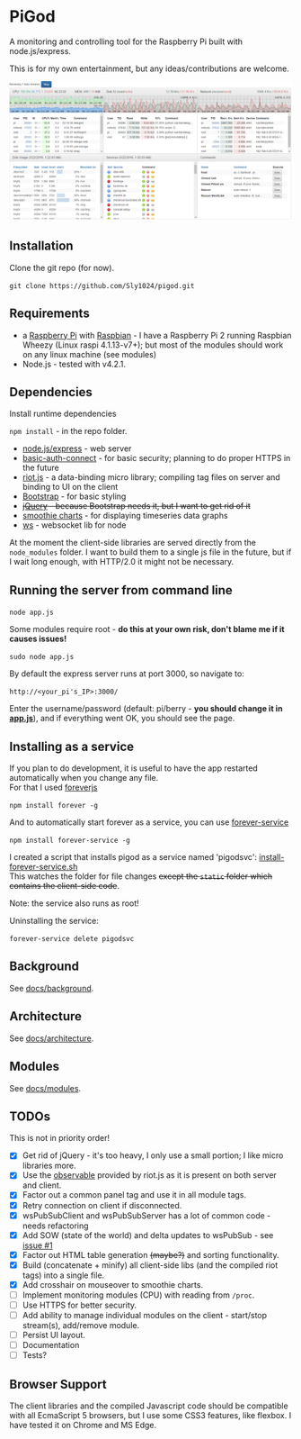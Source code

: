 PiGod
=====
A monitoring and controlling tool for the Raspberry Pi built with node.js/express.

This is for my own entertainment, but any ideas/contributions are welcome.

![PiGod page](docs/PiGod1.PNG)

Installation
------------
Clone the git repo (for now).

```git clone https://github.com/Sly1024/pigod.git```

Requirements
---------------
* a [Raspberry Pi](https://www.raspberrypi.org/) with [Raspbian](https://www.raspberrypi.org/downloads/raspbian/) - I have a Raspberry Pi 2 running Raspbian Wheezy (Linux raspi 4.1.13-v7+); but most of the modules should work on any linux machine (see modules)
* Node.js - tested with v4.2.1.

Dependencies
------------
Install runtime dependencies

```npm install``` - in the repo folder.

 * [node.js/express](http://expressjs.com/) - web server 
 * [basic-auth-connect](https://www.npmjs.com/package/basic-auth-connect) - for basic security; planning to do proper HTTPS in the future
 * [riot.js](http://riotjs.com/) - a data-binding micro library; compiling tag files on server and binding to UI on the client
 * [Bootstrap](http://getbootstrap.com/) - for basic styling
 * ~~[jQuery](https://jquery.com/) - because Bootstrap needs it, but I want to get rid of it~~
 * [smoothie charts](http://smoothiecharts.org/) - for displaying timeseries data graphs
 * [ws](https://github.com/websockets/ws) - websocket lib for node

At the moment the client-side libraries are served directly from the `node_modules` folder. I want to build them to a single js file in the future, but if I wait long enough, with HTTP/2.0 it might not be necessary.

Running the server from command line
------------------------------------
```node app.js```

Some modules require root - **do this at your own risk, don't blame me if it causes issues!**

```sudo node app.js```

By default the express server runs at port 3000, so navigate to:

```http://<your_pi's_IP>:3000/ ```

Enter the username/password (default: pi/berry - **you should change it in [app.js](app.js)**), and if everything went OK, you should see the page.

Installing as a service
-----------------------
If you plan to do development, it is useful to have the app restarted automatically when you change any file.<br/>
For that I used [foreverjs](https://www.npmjs.com/package/forever)

```npm install forever -g```

And to automatically start forever as a service, you can use [forever-service](https://www.npmjs.com/package/forever-service/)

```npm install forever-service -g```

I created a script that installs pigod as a service named 'pigodsvc': [install-forever-service.sh](install-forever-service.sh)<br/>
This watches the folder for file changes ~~except the `static` folder which contains the client-side code~~.

Note: the service also runs as root!

Uninstalling the service:

```forever-service delete pigodsvc```

Background
----------
See [docs/background](docs/background.md).

Architecture
------------
See [docs/architecture](docs/architecture.md).

Modules
-------
See [docs/modules](docs/modules.md).

TODOs
-----
This is not in priority order!
 * [x] Get rid of jQuery - it's too heavy, I only use a small portion; I like micro libraries more.
 * [x] Use the [observable](http://riotjs.com/api/observable/) provided by riot.js as it is present on both server and client. 
 * [x] Factor out a common panel tag and use it in all module tags.
 * [x] Retry connection on client if disconnected.
 * [x] wsPubSubClient and wsPubSubServer has a lot of common code - needs refactoring
 * [x] Add SOW (state of the world) and delta updates to wsPubSub - see [issue #1](https://github.com/Sly1024/pigod/issues/1)
 * [x] Factor out HTML table generation ~~(maybe?)~~ and sorting functionality.
 * [x] Build (concatenate + minify) all client-side libs (and the compiled riot tags) into a single file.
 * [x] Add crosshair on mouseover to smoothie charts.
 * [ ] Implement monitoring modules (CPU) with reading from `/proc`.
 * [ ] Use HTTPS for better security.
 * [ ] Add ability to manage individual modules on the client - start/stop stream(s), add/remove module.
 * [ ] Persist UI layout.
 * [ ] Documentation
 * [ ] Tests?
 
Browser Support
---------------
The client libraries and the compiled Javascript code should be compatible with all EcmaScript 5 browsers, but I use some CSS3 features, like flexbox. I have tested it on Chrome and MS Edge.
